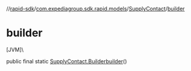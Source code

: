 //[rapid-sdk](../../../index.md)/[com.expediagroup.sdk.rapid.models](../index.md)/[SupplyContact](index.md)/[builder](builder.md)

# builder

[JVM]\

public final static [SupplyContact.Builder](-builder/index.md)[builder](builder.md)()
